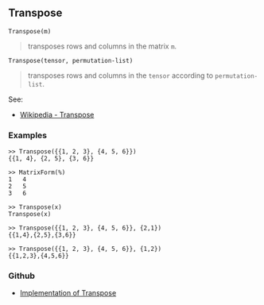 ## Transpose

```
Transpose(m)
```

> transposes rows and columns in the matrix `m`.

```
Transpose(tensor, permutation-list)
```

> transposes rows and columns in the `tensor` according to `permutation-list`.

See:
* [Wikipedia - Transpose](https://en.wikipedia.org/wiki/Transpose)

### Examples

```
>> Transpose({{1, 2, 3}, {4, 5, 6}})
{{1, 4}, {2, 5}, {3, 6}}

>> MatrixForm(%)
1   4
2   5
3   6
 
>> Transpose(x)
Transpose(x)

>> Transpose({{1, 2, 3}, {4, 5, 6}}, {2,1})
{{1,4},{2,5},{3,6}}

>> Transpose({{1, 2, 3}, {4, 5, 6}}, {1,2})
{{1,2,3},{4,5,6}}
```

### Github

* [Implementation of Transpose](https://github.com/axkr/symja_android_library/blob/master/symja_android_library/matheclipse-core/src/main/java/org/matheclipse/core/builtin/LinearAlgebra.java#L4489) 
